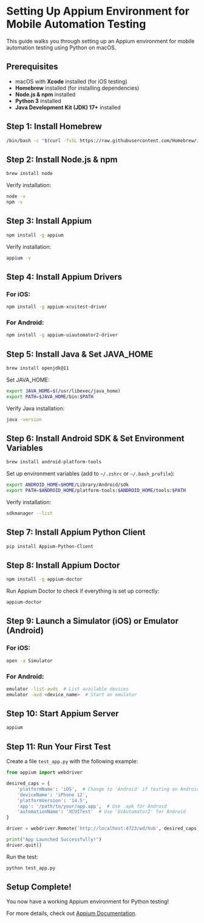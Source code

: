 # Setting Up Appium Environment for Mobile Automation Testing

This guide walks you through setting up an Appium environment for mobile automation testing using Python on macOS.

## Prerequisites
- macOS with **Xcode** installed (for iOS testing)
- **Homebrew** installed (for installing dependencies)
- **Node.js & npm** installed
- **Python 3** installed
- **Java Development Kit (JDK) 17+** installed

## Step 1: Install Homebrew
```bash
/bin/bash -c "$(curl -fsSL https://raw.githubusercontent.com/Homebrew/install/HEAD/install.sh)"
```

## Step 2: Install Node.js & npm
```bash
brew install node
```
Verify installation:
```bash
node -v
npm -v
```

## Step 3: Install Appium
```bash
npm install -g appium
```
Verify installation:
```bash
appium -v
```

## Step 4: Install Appium Drivers
### For iOS:
```bash
npm install -g appium-xcuitest-driver
```
### For Android:
```bash
npm install -g appium-uiautomator2-driver
```

## Step 5: Install Java & Set JAVA_HOME
```bash
brew install openjdk@11
```
Set JAVA_HOME:
```bash
export JAVA_HOME=$(/usr/libexec/java_home)
export PATH=$JAVA_HOME/bin:$PATH
```
Verify Java installation:
```bash
java -version
```

## Step 6: Install Android SDK & Set Environment Variables
```bash
brew install android-platform-tools
```
Set up environment variables (add to `~/.zshrc` or `~/.bash_profile`):
```bash
export ANDROID_HOME=$HOME/Library/Android/sdk
export PATH=$ANDROID_HOME/platform-tools:$ANDROID_HOME/tools:$PATH
```
Verify installation:
```bash
sdkmanager --list
```

## Step 7: Install Appium Python Client
```bash
pip install Appium-Python-Client
```

## Step 8: Install Appium Doctor
```bash
npm install -g appium-doctor
```
Run Appium Doctor to check if everything is set up correctly:
```bash
appium-doctor
```

## Step 9: Launch a Simulator (iOS) or Emulator (Android)
### For iOS:
```bash
open -a Simulator
```
### For Android:
```bash
emulator -list-avds  # List available devices
emulator -avd <device_name>  # Start an emulator
```

## Step 10: Start Appium Server
```bash
appium
```

## Step 11: Run Your First Test
Create a file `test_app.py` with the following example:
```python
from appium import webdriver

desired_caps = {
    'platformName': 'iOS',  # Change to 'Android' if testing on Android
    'deviceName': 'iPhone 12',
    'platformVersion': '14.5',
    'app': '/path/to/your/app.app',  # Use .apk for Android
    'automationName': 'XCUITest'  # Use 'UiAutomator2' for Android
}

driver = webdriver.Remote('http://localhost:4723/wd/hub', desired_caps)

print("App Launched Successfully!")
driver.quit()
```
Run the test:
```bash
python test_app.py
```

## Setup Complete!
You now have a working Appium environment for Python testing!

For more details, check out [Appium Documentation](https://appium.io/).

